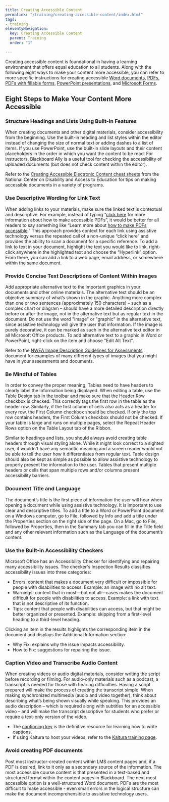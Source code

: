 ```yaml
---
title: Creating Accessible Content
permalink: "/training/creating-accessible-content/index.html"
tags:
- training
eleventyNavigation:
  key: Creating Accessible Content
  parent: Training
  order: "1"

---
```

Creating accessible content is foundational in having a learning environment that offers equal education to all students. Along with the following eight ways to make your content more accessible, you can refer to more specific instructions for creating accessible [Word documents](/training/creating-accessible-content/documents/), [PDFs](/training/creating-accessible-content/pdfs/), [PDFs with fillable forms](/training/creating-accessible-content/pdfs-fillable-forms/), [PowerPoint presentations](/training/creating-accessible-content/powerpoint/), and [Microsoft Forms](/training/creating-accessible-content/microsoft-forms/).

## Eight Steps to Make Your Content More Accessible

### Structure Headings and Lists Using Built-In Features

When creating documents and other digital materials, consider accessibility from the beginning. Use the built-in heading and list styles within the editor instead of changing the size of normal text or adding dashes to a list of items. If you use PowerPoint, use the built-in slide layouts and their content placeholders in the order in which you want the content to be read. For instructors, Blackboard Ally is a useful tool for checking the accessibility of uploaded documents (but does not check content within the editor).

Refer to the [Creating Accessible Electronic Content cheat sheets](https://ncdae.org/resources/cheatsheets/) from the National Center on Disability and Access to Education for tips on making accessible documents in a variety of programs.

### Use Descriptive Wording for Link Text

When adding links to your materials, make sure the linked text is contextual and descriptive. For example, instead of typing “[click here](https://www.linkedin.com/learning/creating-accessible-pdfs?u=91271410) for more information about how to make accessible PDFs”, it would be better for all readers to say something like “Learn more about [how to make PDFs accessible](https://www.linkedin.com/learning/creating-accessible-pdfs?u=91271410).” This approach provides context for each link using assistive technology versus the repeated call of a non-unique “click here” and provides the ability to scan a document for a specific reference. To add a link to text in your document, highlight the text you would like to link, right-click anywhere in the highlighted text and choose the “Hyperlink” option. From there, you can add a link to a web page, email address, or somewhere within the same document.

### Provide Concise Text Descriptions of Content Within Images

Add appropriate alternative text to the important graphics in your documents and other online materials. The alternative text should be an objective summary of what’s shown in the graphic. Anything more complex than one or two sentences (approximately 150 characters) – such as a complex chart or diagram – should have a more detailed description directly before or after the image, not in the alternative text but as regular text in the document. Do not use the word "image" or "graphic" in the alternative text, since assistive technology will give the user that information. If the image is purely decorative, it can be marked as such in the alternative text editor in all Microsoft Office products. To add alternative text to a graphic in Word or PowerPoint, right-click on the item and choose "Edit Alt Text".

Refer to the [NWEA Image Description Guidelines for Assessments](https://www.nwea.org/content/uploads/2020/12/Image-Description-Guidelines-for-Assessments_IDGA_NWEA.pdf) document for examples of many different types of images that you might have in your assessments and documents.

### Be Mindful of Tables

In order to convey the proper meaning, Tables need to have headers to clearly label the information being displayed. When editing a table, use the Table Design tab in the toolbar and make sure that the Header Row checkbox is checked. This correctly tags the first row in the table as the header row. Similarly, if the first column of cells also acts as a header for every row, the First Column checkbox should be checked. If only the top row contains headers, the First Column checkbox should not be checked. If your table is large and runs on multiple pages, select the Repeat Header Rows option on the Table Layout tab of the Ribbon.

Similar to headings and lists, you should always avoid creating table headers through visual styling alone. While it might look correct to a sighted user, it wouldn't have any semantic meaning and a screen reader would not be able to tell the user how it differentiates from regular text. Table design should also be kept as simple as possible to allow assistive technology to properly present the information to the user. Tables that present multiple headers or cells that span multiple rows and/or columns present accessibility barriers.

### Document Title and Language

The document’s title is the first piece of information the user will hear when opening a document while using assistive technology. It is important to use clear and descriptive titles. To add a title to a Word or PowerPoint document on a Windows computer, go to File, followed by Info and add a title under the Properties section on the right side of the page. On a Mac, go to File, followed by Properties, then in the Summary tab you can fill in the Title field and any other relevant information such as the Language of the document’s content.

### Use the Built-in Accessibility Checkers

Microsoft Office has an Accessibility Checker for identifying and repairing many accessibility issues. The checker's Inspection Results classifies accessibility issues into three categories:

* Errors: content that makes a document very difficult or impossible for people with disabilities to access. Example: an image with no alt text.
* Warnings: content that in most—but not all—cases makes the document difficult for people with disabilities to access. Example: a link with text that is not descriptive of its function.
* Tips: content that people with disabilities can access, but that might be better organized or presented. Example: skipping from a first-level heading to a third-level heading.

Clicking an item in the results highlights the corresponding item in the document and displays the Additional Information section:

* Why Fix: explains why the issue impacts accessibility.
* How to Fix: suggestions for repairing the issue.

### Caption Video and Transcribe Audio Content

When creating videos or audio digital materials, consider writing the script before recording or filming. For audio-only materials such as a podcast, a transcript is needed for those with hearing difficulties. Having a script prepared will make the process of creating the transcript simple. When making synchronized multimedia (audio and video together), think about describing what’s being shown visually while speaking. This provides an audio description – which is required along with subtitles for an accessible video – and will make the transcript descriptive for students who prefer or require a text-only version of the video.

* The [captioning key](https://dcmp.org/learn/captioningkey) is the definitive resource for learning how to write captions.
* If using Kaltura to host your videos, refer to the [Kaltura training page](https://accessibility.ct.edu/training/multimedia/kaltura/).

### Avoid creating PDF documents

Post most instructor-created content within LMS content pages and, if a PDF is desired, link to it only as a secondary source of the information. The most accessible course content is that presented in a text-based and structured format within the content pages in Blackboard. The next most accessible option is a well-structured Word document. PDFs are the most difficult to make accessible - even small errors in the logical structure can make the document incomprehensible to assistive technology users.